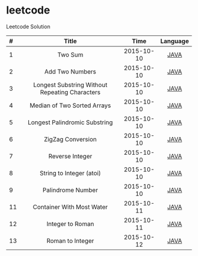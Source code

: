 # leetcode
Leetcode Solution

|#        | Title           | Time  | Language |
|:------- |:---------------:|:-----:|:--------:|
| 1 | Two Sum | 2015-10-10 | [JAVA](https://github.com/yanghui15/leetcode/blob/master/1/Solution.java) |
| 2 | Add Two Numbers | 2015-10-10 | [JAVA](https://github.com/yanghui15/leetcode/blob/master/2/Solution.java) |
| 3 | Longest Substring Without Repeating Characters | 2015-10-10 | [JAVA](https://github.com/yanghui15/leetcode/blob/master/3/Solution.java) |
| 4 | Median of Two Sorted Arrays | 2015-10-10 | [JAVA](https://github.com/yanghui15/leetcode/blob/master/4/Solution.java) |
| 5 | Longest Palindromic Substring | 2015-10-10 | [JAVA](https://github.com/yanghui15/leetcode/blob/master/5/Solution.java) |
| 6 | ZigZag Conversion | 2015-10-10 | [JAVA](https://github.com/yanghui15/leetcode/blob/master/6/Solution.java) |
| 7 | Reverse Integer | 2015-10-10 | [JAVA](https://github.com/yanghui15/leetcode/blob/master/7/Solution.java) |
| 8 | String to Integer (atoi) | 2015-10-10 | [JAVA](https://github.com/yanghui15/leetcode/blob/master/8/Solution.java) |
| 9 | Palindrome Number | 2015-10-10 | [JAVA](https://github.com/yanghui15/leetcode/blob/master/9/Solution.java) |
| 11 | Container With Most Water | 2015-10-11 | [JAVA](https://github.com/yanghui15/leetcode/blob/master/11/Solution.java) |
| 12 | Integer to Roman | 2015-10-11 | [JAVA](https://github.com/yanghui15/leetcode/blob/master/12/Solution.java) |
| 13 | Roman to Integer | 2015-10-12 | [JAVA](https://github.com/yanghui15/leetcode/blob/master/13/Solution.java) |

